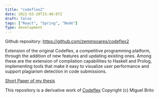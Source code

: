 ```yaml
---
title: "codeflex2"
date: 2022-03-20T15:48:07Z
draft: false
tags: ["React", "Spring", "Node"]
Type: development
---
```


Github repository: https://github.com/zemmsoares/codeflex2

Extension of the original Codeflex, a competitive programming platform, through the addition of new features and updating existing ones. Among these are the extension of compilation capabilities to Haskell and Prolog, implementing tools that make it easy to visualize user performance and support plagiarism detection in code submissions.

[Short Paper of my thesis](/articles/codeflex-shortpaper.pdf)

This repository is a derivative work of [Codeflex](https://github.com/miguelfbrito/Codeflex)
Copyright (c) Miguel Brito
